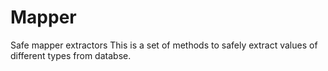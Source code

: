 # Mapper
Safe mapper extractors
This is a set of methods to safely extract values of different types from databse. 
